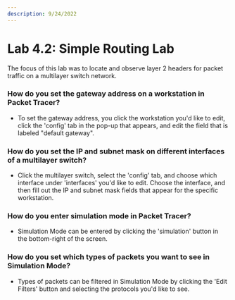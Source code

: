 ```yaml
---
description: 9/24/2022
---
```


# Lab 4.2: Simple Routing Lab

The focus of this lab was to locate and observe layer 2 headers for packet traffic on a multilayer switch network.

### How do you set the gateway address on a workstation in Packet Tracer?

* To set the gateway address, you click the workstation you'd like to edit, click the 'config' tab in the pop-up that appears, and edit the field that is labeled "default gateway".&#x20;

### How do you set the IP and subnet mask on different interfaces of a multilayer switch?

* Click the multilayer switch, select the 'config' tab, and choose which interface under 'interfaces' you'd like to edit. Choose the interface, and then fill out the IP and subnet mask fields that appear for the specific workstation.&#x20;

### How do you enter simulation mode in Packet Tracer?

* Simulation Mode can be entered by clicking the 'simulation' button in the bottom-right of the screen.&#x20;

### How do you set which types of packets you want to see in Simulation Mode?

* Types of packets can be filtered in Simulation Mode by clicking the 'Edit Filters' button and selecting the protocols you'd like to see.
